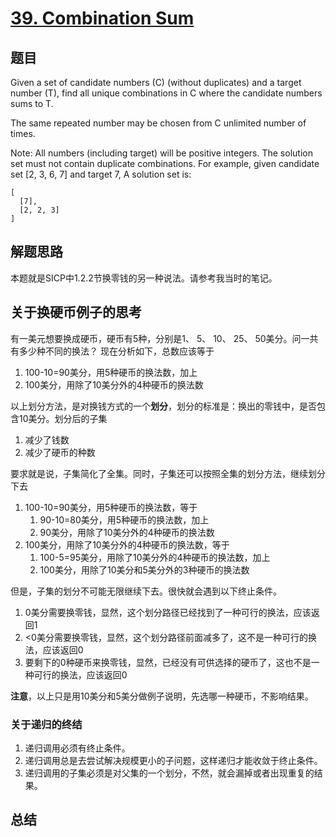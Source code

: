# [39. Combination Sum](https://leetcode-cn.com/problems/combination-sum/)

## 题目
Given a set of candidate numbers (C) (without duplicates) and a target number (T), find all unique combinations in C where the candidate numbers sums to T.

The same repeated number may be chosen from C unlimited number of times.

Note:
All numbers (including target) will be positive integers.
The solution set must not contain duplicate combinations.
For example, given candidate set [2, 3, 6, 7] and target 7, 
A solution set is:
``` 
[
  [7],
  [2, 2, 3]
]
```
## 解题思路
本题就是SICP中1.2.2节换零钱的另一种说法。请参考我当时的笔记。
## 关于换硬币例子的思考
有一美元想要换成硬币，硬币有5种，分别是1、 5、 10、 25、 50美分。问一共有多少种不同的换法？
现在分析如下，总数应该等于
1. 100-10=90美分，用5种硬币的换法数，加上
1. 100美分，用除了10美分外的4种硬币的换法数

以上划分方法，是对换钱方式的一个**划分**，划分的标准是：换出的零钱中，是否包含10美分。划分后的子集
1. 减少了钱数
1. 减少了硬币的种数

要求就是说，子集简化了全集。同时，子集还可以按照全集的划分方法，继续划分下去
1. 100-10=90美分，用5种硬币的换法数，等于
    1. 90-10=80美分，用5种硬币的换法数，加上
    1. 90美分，用除了10美分外的4种硬币的换法数
1. 100美分，用除了10美分外的4种硬币的换法数，等于
    1. 100-5=95美分，用除了10美分外的4种硬币的换法数，加上
    1. 100美分，用除了10美分和5美分外的3种硬币的换法数

但是，子集的划分不可能无限继续下去。很快就会遇到以下终止条件。
1. 0美分需要换零钱，显然，这个划分路径已经找到了一种可行的换法，应该返回1
1. <0美分需要换零钱，显然，这个划分路径前面减多了，这不是一种可行的换法，应该返回0
1. 要剩下的0种硬币来换零钱，显然，已经没有可供选择的硬币了，这也不是一种可行的换法，应该返回0

**注意**，以上只是用10美分和5美分做例子说明，先选哪一种硬币，不影响结果。

### 关于递归的终结
1. 递归调用必须有终止条件。
1. 递归调用总是去尝试解决规模更小的子问题，这样递归才能收敛于终止条件。
1. 递归调用的子集必须是对父集的一个划分，不然，就会漏掉或者出现重复的结果。

## 总结
